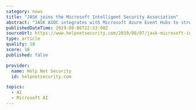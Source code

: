 ```yaml
---
category: news
title: "JASK joins the Microsoft Intelligent Security Association"
abstract: "JASK ASOC integrates with Microsoft Azure Event Hubs to stream millions of events per ... The JASK ASOC platform is an AI and machine learning-based SIEM technology. The cloud-native platform is designed to streamline security analyst workflows by ..."
publishedDateTime: 2019-08-06T22:53:00Z
sourceUrl: https://www.helpnetsecurity.com/2019/08/07/jask-microsoft-intelligent-security-association/
type: article
quality: 18
score: 18
published: false

provider:
  name: Help Net Security
  id: helpnetsecurity.com

topics:
  - AI
  - Microsoft AI
---
```

